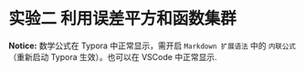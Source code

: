 # 实验二 利用误差平方和函数集群

**Notice:** 数学公式在 Typora 中正常显示，需开启 `Markdown 扩展语法` 中的 `内联公式` （重新启动 Typora 生效）。也可以在 VSCode 中正常显示.
